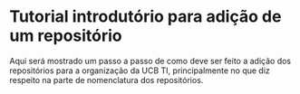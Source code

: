 # Tutorial introdutório para adição de um repositório
Aqui será mostrado um passo a passo de como deve ser feito a adição dos repositórios para a organização da UCB TI, principalmente no que diz respeito na parte de nomenclatura dos repositórios.
